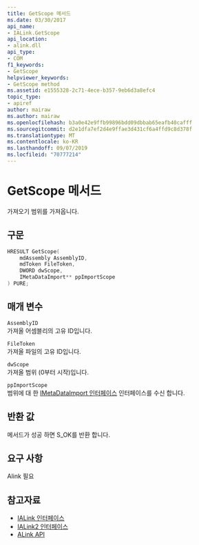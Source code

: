 ```yaml
---
title: GetScope 메서드
ms.date: 03/30/2017
api_name:
- IALink.GetScope
api_location:
- alink.dll
api_type:
- COM
f1_keywords:
- GetScope
helpviewer_keywords:
- GetScope method
ms.assetid: e1555328-2c71-4ece-b357-9eb6d3a8efc4
topic_type:
- apiref
author: mairaw
ms.author: mairaw
ms.openlocfilehash: b3a0e42e9ffb99896bdd09dbbab65eafb40cafff
ms.sourcegitcommit: d2e1dfa7ef2d4e9ffae3d431cf6a4ffd9c8d378f
ms.translationtype: MT
ms.contentlocale: ko-KR
ms.lasthandoff: 09/07/2019
ms.locfileid: "70777214"
---
```

# <a name="getscope-method"></a>GetScope 메서드
가져오기 범위를 가져옵니다.  
  
## <a name="syntax"></a>구문  
  
```cpp  
HRESULT GetScope(  
    mdAssembly AssemblyID,  
    mdToken FileToken,  
    DWORD dwScope,  
    IMetaDataImport** ppImportScope  
) PURE;  
```  
  
## <a name="parameters"></a>매개 변수  
 `AssemblyID`  
 가져올 어셈블리의 고유 ID입니다.  
  
 `FileToken`  
 가져올 파일의 고유 ID입니다.  
  
 `dwScope`  
 가져올 범위 (0부터 시작)입니다.  
  
 `ppImportScope`  
 범위에 대 한 [IMetaDataImport 인터페이스](../metadata/imetadataimport-interface.md) 인터페이스를 수신 합니다.  
  
## <a name="return-value"></a>반환 값  
 메서드가 성공 하면 S_OK를 반환 합니다.  
  
## <a name="requirements"></a>요구 사항  
 Alink 필요  
  
## <a name="see-also"></a>참고자료

- [IALink 인터페이스](ialink-interface.md)
- [IALink2 인터페이스](ialink2-interface.md)
- [ALink API](index.md)
